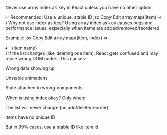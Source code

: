  Never use array index as key in React unless you have no other option.

✅ Recommended: Use a unique, stable ID
jsx
Copy
Edit
array.map((item) => <Component key={item.id} />)
 Why not use index as key?
Using array index as key causes bugs and performance issues, especially when items are added/removed/reordered.

Example:
jsx
Copy
Edit
array.map((item, index) => <li key={index}>{item.name}</li>)
If the list changes (like deleting one item), React gets confused and may reuse wrong DOM nodes. This causes:

Wrong data showing up

Unstable animations

State attached to wrong components

When is using index okay?
Only when:

The list will never change (no add/delete/reorder)

Items have no unique ID

But in 99% cases, use a stable ID like item.id.

